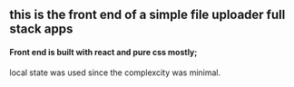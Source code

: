 ## this is the front end of a simple file uploader full stack apps

#### Front end is built with react and pure css mostly;
local state was used since the complexcity was minimal.

